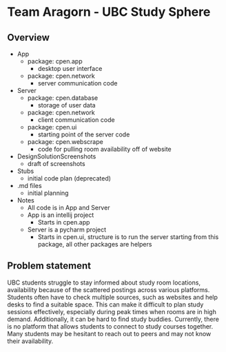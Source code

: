 # Team Aragorn - UBC Study Sphere
## Overview
* App
  * package: cpen.app
    * desktop user interface
  * package: cpen.network
    * server communication code
* Server
  * package: cpen.database
    * storage of user data
  * package: cpen.network
    * client communication code
  * package: cpen.ui
    * starting point of the server code
  * package: cpen.webscrape
    * code for pulling room availability off of website
* DesignSolutionScreenshots
  * draft of screenshots
* Stubs
  * initial code plan (deprecated)
* .md files
  * initial planning
* Notes
  * All code is in App and Server
  * App is an intellij project
    * Starts in cpen.app
  * Server is a pycharm project
    * Starts in cpen.ui, structure is to run the server starting from this package, all other packages are helpers
## Problem statement
UBC students struggle to stay informed about study room locations, availability because of the scattered postings across various platforms. Students often have to check multiple sources, 
such as websites and help desks to find a suitable space. This can make it difficult to plan study sessions effectively, especially during peak times when rooms are in high demand. Additionally, 
it can be hard to find study buddies. Currently, there is no platform that allows students to connect to study courses together. Many students may be hesitant to reach out to peers and 
may not know their availability. 


